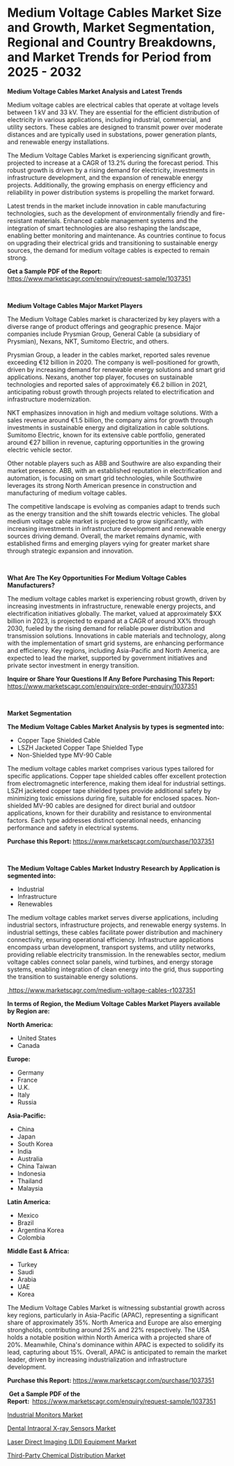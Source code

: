 <p><h1>Medium Voltage Cables Market Size and Growth, Market Segmentation, Regional and Country Breakdowns, and Market Trends for Period from 2025 -  2032</h1></p><p><strong>Medium Voltage Cables Market Analysis and Latest Trends</strong></p>
<p><p>Medium voltage cables are electrical cables that operate at voltage levels between 1 kV and 33 kV. They are essential for the efficient distribution of electricity in various applications, including industrial, commercial, and utility sectors. These cables are designed to transmit power over moderate distances and are typically used in substations, power generation plants, and renewable energy installations.</p><p>The Medium Voltage Cables Market is experiencing significant growth, projected to increase at a CAGR of 13.2% during the forecast period. This robust growth is driven by a rising demand for electricity, investments in infrastructure development, and the expansion of renewable energy projects. Additionally, the growing emphasis on energy efficiency and reliability in power distribution systems is propelling the market forward.</p><p>Latest trends in the market include innovation in cable manufacturing technologies, such as the development of environmentally friendly and fire-resistant materials. Enhanced cable management systems and the integration of smart technologies are also reshaping the landscape, enabling better monitoring and maintenance. As countries continue to focus on upgrading their electrical grids and transitioning to sustainable energy sources, the demand for medium voltage cables is expected to remain strong.</p></p>
<p><strong>Get a Sample PDF of the Report:&nbsp;</strong> <a href="https://www.marketscagr.com/enquiry/request-sample/1037351?utm_campaign=2114&utm_medium=2&utm_source=Github&utm_content=ia&utm_term=21032025&utm_id=medium-voltage-cables">https://www.marketscagr.com/enquiry/request-sample/1037351</a></p>
<p>&nbsp;</p>
<p><strong>Medium Voltage Cables Major Market Players</strong></p>
<p><p>The Medium Voltage Cables market is characterized by key players with a diverse range of product offerings and geographic presence. Major companies include Prysmian Group, General Cable (a subsidiary of Prysmian), Nexans, NKT, Sumitomo Electric, and others. </p><p>Prysmian Group, a leader in the cables market, reported sales revenue exceeding €12 billion in 2020. The company is well-positioned for growth, driven by increasing demand for renewable energy solutions and smart grid applications. Nexans, another top player, focuses on sustainable technologies and reported sales of approximately €6.2 billion in 2021, anticipating robust growth through projects related to electrification and infrastructure modernization.</p><p>NKT emphasizes innovation in high and medium voltage solutions. With a sales revenue around €1.5 billion, the company aims for growth through investments in sustainable energy and digitalization in cable solutions. Sumitomo Electric, known for its extensive cable portfolio, generated around €27 billion in revenue, capturing opportunities in the growing electric vehicle sector.</p><p>Other notable players such as ABB and Southwire are also expanding their market presence. ABB, with an established reputation in electrification and automation, is focusing on smart grid technologies, while Southwire leverages its strong North American presence in construction and manufacturing of medium voltage cables.</p><p>The competitive landscape is evolving as companies adapt to trends such as the energy transition and the shift towards electric vehicles. The global medium voltage cable market is projected to grow significantly, with increasing investments in infrastructure development and renewable energy sources driving demand. Overall, the market remains dynamic, with established firms and emerging players vying for greater market share through strategic expansion and innovation.</p></p>
<p>&nbsp;</p>
<p><strong>What Are The Key Opportunities For Medium Voltage Cables Manufacturers?</strong></p>
<p><p>The medium voltage cables market is experiencing robust growth, driven by increasing investments in infrastructure, renewable energy projects, and electrification initiatives globally. The market, valued at approximately $XX billion in 2023, is projected to expand at a CAGR of around XX% through 2030, fueled by the rising demand for reliable power distribution and transmission solutions. Innovations in cable materials and technology, along with the implementation of smart grid systems, are enhancing performance and efficiency. Key regions, including Asia-Pacific and North America, are expected to lead the market, supported by government initiatives and private sector investment in energy transition.</p></p>
<p><strong>Inquire or Share Your Questions If Any Before Purchasing This Report:</strong> <a href="https://www.marketscagr.com/enquiry/pre-order-enquiry/1037351?utm_campaign=2114&utm_medium=2&utm_source=Github&utm_content=ia&utm_term=21032025&utm_id=medium-voltage-cables">https://www.marketscagr.com/enquiry/pre-order-enquiry/1037351</a></p>
<p>&nbsp;</p>
<p><strong>Market Segmentation</strong></p>
<p><strong>The Medium Voltage Cables Market Analysis by types is segmented into:</strong></p>
<p><ul><li>Copper Tape Shielded Cable</li><li>LSZH Jacketed Copper Tape Shielded Type</li><li>Non-Shielded type MV-90 Cable</li></ul></p>
<p><p>The medium voltage cables market comprises various types tailored for specific applications. Copper tape shielded cables offer excellent protection from electromagnetic interference, making them ideal for industrial settings. LSZH jacketed copper tape shielded types provide additional safety by minimizing toxic emissions during fire, suitable for enclosed spaces. Non-shielded MV-90 cables are designed for direct burial and outdoor applications, known for their durability and resistance to environmental factors. Each type addresses distinct operational needs, enhancing performance and safety in electrical systems.</p></p>
<p><strong>Purchase this Report:&nbsp;</strong><a href="https://www.marketscagr.com/purchase/1037351?utm_campaign=2114&utm_medium=2&utm_source=Github&utm_content=ia&utm_term=21032025&utm_id=medium-voltage-cables">https://www.marketscagr.com/purchase/1037351</a></p>
<p>&nbsp;</p>
<p><strong>The Medium Voltage Cables Market Industry Research by Application is segmented into:</strong></p>
<p><ul><li>Industrial</li><li>Infrastructure</li><li>Renewables</li></ul></p>
<p><p>The medium voltage cables market serves diverse applications, including industrial sectors, infrastructure projects, and renewable energy systems. In industrial settings, these cables facilitate power distribution and machinery connectivity, ensuring operational efficiency. Infrastructure applications encompass urban development, transport systems, and utility networks, providing reliable electricity transmission. In the renewables sector, medium voltage cables connect solar panels, wind turbines, and energy storage systems, enabling integration of clean energy into the grid, thus supporting the transition to sustainable energy solutions.</p></p>
<p><a href="https://www.marketscagr.com/medium-voltage-cables-r1037351?utm_campaign=2114&utm_medium=2&utm_source=Github&utm_content=ia&utm_term=21032025&utm_id=medium-voltage-cables">&nbsp;https://www.marketscagr.com/medium-voltage-cables-r1037351</a></p>
<p><strong>In terms of Region, the Medium Voltage Cables Market Players available by Region are:</strong></p>
<p>
    <p> <strong> North America: </strong>
        <ul>
            <li>United States</li>
            <li>Canada</li>
        </ul>
        </p> 
    <p> <strong> Europe: </strong>
        <ul>
            <li>Germany</li>
            <li>France</li>
            <li>U.K.</li>
            <li>Italy</li>
            <li>Russia</li>
        </ul>
        </p> 
    <p> <strong> Asia-Pacific: </strong>
        <ul>
            <li>China</li>
            <li>Japan</li>
            <li>South Korea</li>
            <li>India</li>
            <li>Australia</li>
            <li>China Taiwan</li>
            <li>Indonesia</li>
            <li>Thailand</li>
            <li>Malaysia</li>
        </ul>
        </p> 
    <p> <strong> Latin America: </strong>
        <ul>
            <li>Mexico</li>
            <li>Brazil</li>
            <li>Argentina Korea</li>
            <li>Colombia</li>
        </ul>
        </p> 
    <p> <strong> Middle East & Africa: </strong>
        <ul>
            <li>Turkey</li>
            <li>Saudi</li>
            <li>Arabia</li>
            <li>UAE</li>
            <li>Korea</li>
        </ul>
    </p>
    </p>
<p><p>The Medium Voltage Cables Market is witnessing substantial growth across key regions, particularly in Asia-Pacific (APAC), representing a significant share of approximately 35%. North America and Europe are also emerging strongholds, contributing around 25% and 22% respectively. The USA holds a notable position within North America with a projected share of 20%. Meanwhile, China's dominance within APAC is expected to solidify its lead, capturing about 15%. Overall, APAC is anticipated to remain the market leader, driven by increasing industrialization and infrastructure development.</p></p>
<p><strong>Purchase this Report: </strong><a href="https://www.marketscagr.com/purchase/1037351?utm_campaign=2114&utm_medium=2&utm_source=Github&utm_content=ia&utm_term=21032025&utm_id=medium-voltage-cables">https://www.marketscagr.com/purchase/1037351</a></p>
<p>&nbsp;<strong>Get a Sample PDF of the Report:&nbsp;&nbsp;</strong><a href="https://www.marketscagr.com/enquiry/request-sample/1037351?utm_campaign=2114&utm_medium=2&utm_source=Github&utm_content=ia&utm_term=21032025&utm_id=medium-voltage-cables">https://www.marketscagr.com/enquiry/request-sample/1037351</a></p>
<p><strong></strong></p>
<p><p><a href="https://github.com/sionepeppess/Market-Research-Report-List-1/blob/main/industrial-monitors-market.md?utm_campaign=2114&utm_medium=2&utm_source=Github&utm_content=ia&utm_term=21032025&utm_id=medium-voltage-cables">Industrial Monitors Market</a></p><p><a href="https://github.com/pizolina/Market-Research-Report-List-7/blob/main/dental-intraoral-x-ray-sensors-market.md?utm_campaign=2114&utm_medium=2&utm_source=Github&utm_content=ia&utm_term=21032025&utm_id=medium-voltage-cables">Dental Intraoral X-ray Sensors Market</a></p><p><a href="https://github.com/tamvrosiya/Market-Research-Report-List-6/blob/main/laser-direct-imaging-ldi-equipment-market.md?utm_campaign=2114&utm_medium=2&utm_source=Github&utm_content=ia&utm_term=21032025&utm_id=medium-voltage-cables">Laser Direct Imaging (LDI) Equipment Market</a></p><p><a href="https://github.com/suzorfazlikb/Market-Research-Report-List-1/blob/main/third-party-chemical-distribution-market.md?utm_campaign=2114&utm_medium=2&utm_source=Github&utm_content=ia&utm_term=21032025&utm_id=medium-voltage-cables">Third-Party Chemical Distribution Market</a></p></p>